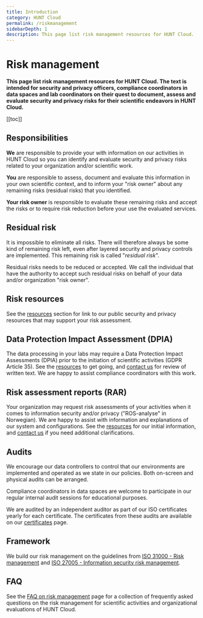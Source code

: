 ```yaml
---
title: Introduction
category: HUNT Cloud
permalink: /riskmanagement
sidebarDepth: 1
description: This page list risk management resources for HUNT Cloud.
---
```


# Risk management

**This page list risk management resources for HUNT Cloud. The text is intended for security and privacy officers, compliance coordinators in data spaces and lab coordinators on their quest to document, assess and evaluate security and privacy risks for their scientific endeavors in HUNT Cloud.** 

[[toc]]


## Responsibilities

**We** are responsible to provide your with information on our activities in HUNT Cloud so you can identify and evaluate security and privacy risks related to your organization and/or scientific work. 

**You** are responsible to assess, document and evaluate this information in your own scientific context, and to inform your "risk owner" about any remaining risks (residual risks) that you identified. 

**Your risk owner** is responsible to evaluate these remaining risks and accept the risks or to require risk reduction before your use the evaluated services.

## Residual risk

It is impossible to eliminate all risks. There will therefore  always be some kind of remaining risk left, even after layered security and privacy controls are implemented. This remaining risk is called "*residual risk*". 

Residual risks needs to be reduced or accepted. We call the individual that have the authority to accept such residual risks on behalf of your data and/or organization "risk owner".

## Risk resources

See the [resources](/riskmanagement/resources) section for link to our public security and privacy resources that may support your risk assessment. 

## Data Protection Impact Assessment (DPIA)

The data processing in your labs may require a Data Protection Impact Assessments (DPIA) prior to the initiation of scientific activities (GDPR Article 35). See the [resources](/riskmanagement/resources) to get going, and [contact us](/contact) for review of written text. We are happy to assist compliance coordinators with this work. 

## Risk assessment reports (RAR)

Your organization may request risk assessments of your activities when it comes to information security and/or privacy ("ROS-analyse" in Norwegian). We are happy to assist with information and explanations of our system and configurations. See the [resources](/riskmanagement/resources) for our initial information, and [contact us](/contact) if you need additional clarifications. 

## Audits

We encourage our data controllers to control that our environments are implemented and operated as we state in our policies. Both on-screen and physical audits can be arranged.

Compliance coordinators in data spaces are welcome to participate in our regular internal audit sessions for educational purposes. 

We are audited by an independent auditor as part of our ISO certificates yearly for each certificate. The certificates from these audits are available on our [certificates](/certificates/) page.

## Framework

We build our risk management on the guidelines from [ISO 31000 - Risk management](https://www.iso.org/iso-31000-risk-management.html) and [ISO 27005 - Information security risk management](https://www.iso.org/standard/75281.html). 

## FAQ

See the [FAQ on risk management](/riskmanagement/faq) page for a collection of frequently asked questions on the risk management for scientific activities and organizational evaluations of HUNT Cloud. 

